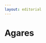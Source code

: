 ```yaml
---
layout: editorial
---
```


# Agares

<figure><img src="../../../../../../../../../../.gitbook/assets/Screenshot 2023-12-22 at 10.13.30 AM.png" alt=""><figcaption></figcaption></figure>
